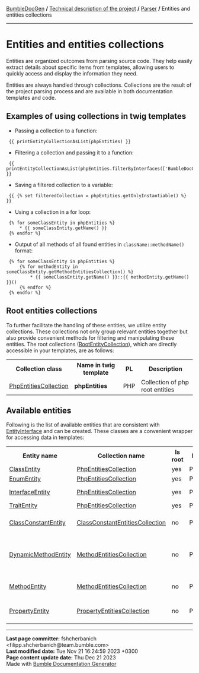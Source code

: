 <embed> <a href="/docs/README.md">BumbleDocGen</a> <b>/</b> <a href="/docs/tech/readme.md">Technical description of the project</a> <b>/</b> <a href="/docs/tech/2.parser/readme.md">Parser</a> <b>/</b> Entities and entities collections<hr> </embed>

<embed> <h1>Entities and entities collections</h1> </embed>

Entities are organized outcomes from parsing source code.
They help easily extract details about specific items from templates, allowing users to quickly access and display the information they need.

Entities are always handled through collections. Collections are the result of the project parsing process and are available in both documentation templates and code.

<embed> <h2>Examples of using collections in twig templates</h2> </embed>

* Passing a collection to a function:

```twig
 {{ printEntityCollectionAsList(phpEntities) }}
```


* Filtering a collection and passing it to a function:

```twig
 {{ printEntityCollectionAsList(phpEntities.filterByInterfaces(['BumbleDocGen\Core\Parser\Entity\EntityInterface'])) }}
```


* Saving a filtered collection to a variable:

```twig
 {{ {% set filteredCollection = phpEntities.getOnlyInstantiable() %} }}
```


* Using a collection in a for loop:

```twig
 {% for someClassEntity in phpEntities %}
     * {{ someClassEntity.getName() }}
 {% endfor %}
```


* Output of all methods of all found entities in `className::methodName()` format:

```twig
 {% for someClassEntity in phpEntities %}
     {% for methodEntity in someClassEntity.getMethodEntitiesCollection() %}
         * {{ someClassEntity.getName() }}::{{ methodEntity.getName() }}()
     {% endfor %}
 {% endfor %}
```


<embed> <h2>Root entities collections</h2> </embed>

To further facilitate the handling of these entities, we utilize entity collections.
These collections not only group relevant entities together but also provide convenient methods for filtering and manipulating these entities.
The root collections (<a href="/docs/tech/2.parser/classes/RootEntityCollection.md">RootEntityCollection</a>), which are directly accessible in your templates, are as follows:

<table>
    <tr>
        <th>Collection class</th>
        <th>Name in twig template</th>
        <th>PL</th>
        <th>Description</th>
    </tr>
            <tr>
        <td><a href='/docs/tech/2.parser/classes/PhpEntitiesCollection.md'>PhpEntitiesCollection</a></td>
        <td><b>phpEntities</b></td>
        <td>PHP</td>
        <td>Collection of php root entities</td>
    </tr>
    </table>

<embed> <h2>Available entities</h2> </embed>

Following is the list of available entities that are consistent with <a href="/docs/tech/2.parser/classes/EntityInterface.md">EntityInterface</a> and can be created.
These classes are a convenient wrapper for accessing data in templates:

<table>
    <tr>
        <th>Entity name</th>
        <th>Collection name</th>
        <th>Is root</th>
        <th>PL</th>
        <th>Description</th>
    </tr>
                <tr>
        <td><a href='/docs/tech/2.parser/classes/ClassEntity.md'>ClassEntity</a></td>
        <td><a href='/docs/tech/2.parser/classes/PhpEntitiesCollection.md'>PhpEntitiesCollection</a></td>
        <td>yes</td>
        <td>PHP</td>
        <td>PHP Class</td>
    </tr>
        <tr>
        <td><a href='/docs/tech/2.parser/classes/EnumEntity.md'>EnumEntity</a></td>
        <td><a href='/docs/tech/2.parser/classes/PhpEntitiesCollection.md'>PhpEntitiesCollection</a></td>
        <td>yes</td>
        <td>PHP</td>
        <td>Enumeration</td>
    </tr>
        <tr>
        <td><a href='/docs/tech/2.parser/classes/InterfaceEntity.md'>InterfaceEntity</a></td>
        <td><a href='/docs/tech/2.parser/classes/PhpEntitiesCollection.md'>PhpEntitiesCollection</a></td>
        <td>yes</td>
        <td>PHP</td>
        <td>Object interface</td>
    </tr>
        <tr>
        <td><a href='/docs/tech/2.parser/classes/TraitEntity.md'>TraitEntity</a></td>
        <td><a href='/docs/tech/2.parser/classes/PhpEntitiesCollection.md'>PhpEntitiesCollection</a></td>
        <td>yes</td>
        <td>PHP</td>
        <td>Trait</td>
    </tr>
                    <tr>
        <td><a href='/docs/tech/2.parser/classes/ClassConstantEntity.md'>ClassConstantEntity</a></td>
        <td><a href='/docs/tech/2.parser/classes/ClassConstantEntitiesCollection.md'>ClassConstantEntitiesCollection</a></td>
        <td>no</td>
        <td>PHP</td>
        <td>Class constant entity</td>
    </tr>
                    <tr>
        <td><a href='/docs/tech/2.parser/classes/DynamicMethodEntity.md'>DynamicMethodEntity</a></td>
        <td><a href='/docs/tech/2.parser/classes/MethodEntitiesCollection.md'>MethodEntitiesCollection</a></td>
        <td>no</td>
        <td>PHP</td>
        <td>Method obtained by parsing the &quot;method&quot; annotation</td>
    </tr>
        <tr>
        <td><a href='/docs/tech/2.parser/classes/MethodEntity.md'>MethodEntity</a></td>
        <td><a href='/docs/tech/2.parser/classes/MethodEntitiesCollection.md'>MethodEntitiesCollection</a></td>
        <td>no</td>
        <td>PHP</td>
        <td>Class method entity</td>
    </tr>
                    <tr>
        <td><a href='/docs/tech/2.parser/classes/PropertyEntity.md'>PropertyEntity</a></td>
        <td><a href='/docs/tech/2.parser/classes/PropertyEntitiesCollection.md'>PropertyEntitiesCollection</a></td>
        <td>no</td>
        <td>PHP</td>
        <td>Class property entity</td>
    </tr>
    </table>

<div id='page_committer_info'>
<hr>
<b>Last page committer:</b> fshcherbanich &lt;filipp.shcherbanich@team.bumble.com&gt;<br><b>Last modified date:</b>   Tue Nov 21 16:24:59 2023 +0300<br><b>Page content update date:</b> Thu Dec 21 2023<br>Made with <a href='https://github.com/bumble-tech/bumble-doc-gen/blob/master/docs/README.md'>Bumble Documentation Generator</a></div>